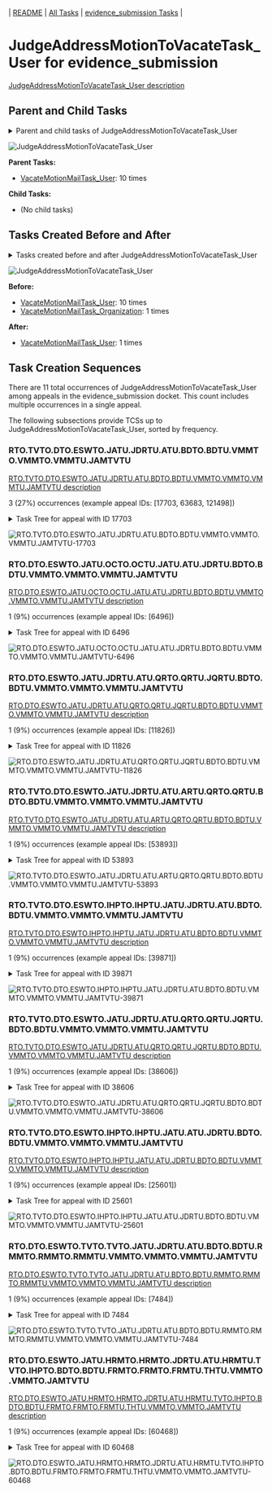 <!-- DO NOT EDIT THIS FILE.  This file is autogenerated. -->
| [README](../README.md) | [All Tasks](../alltasks.md) | [evidence_submission Tasks](tasklist.md) |

# JudgeAddressMotionToVacateTask_User for evidence_submission

[JudgeAddressMotionToVacateTask_User description](../descr/JudgeAddressMotionToVacateTask_User.md)

## Parent and Child Tasks

<details><summary markdown='span'>Parent and child tasks of JudgeAddressMotionToVacateTask_User
</summary>

```
digraph G {
rankdir=LR;
node [shape=box]
"VacateMotionMailTask_User" -> "JudgeAddressMotionToVacateTask_User" [label=10]
}
```
</details>

![JudgeAddressMotionToVacateTask_User](dot/JudgeAddressMotionToVacateTask_User-parentchild.dot.png)

**Parent Tasks:**

   * [VacateMotionMailTask_User](VacateMotionMailTask_User.md): 10 times

**Child Tasks:**

   * (No child tasks)

## Tasks Created Before and After

<details><summary markdown='span'>Tasks created before and after JudgeAddressMotionToVacateTask_User</summary>

```
digraph G {
rankdir=LR;

"JudgeAddressMotionToVacateTask_User" -> "VacateMotionMailTask_User" [label=1]
"VacateMotionMailTask_User" -> "JudgeAddressMotionToVacateTask_User" [label=10]
"VacateMotionMailTask_Organization" -> "JudgeAddressMotionToVacateTask_User" [label=1]
}
```
</details>

![JudgeAddressMotionToVacateTask_User](dot/JudgeAddressMotionToVacateTask_User.dot.png)

**Before:**

   * [VacateMotionMailTask_User](VacateMotionMailTask_User.md): 10 times
   * [VacateMotionMailTask_Organization](VacateMotionMailTask_Organization.md): 1 times

**After:**

   * [VacateMotionMailTask_User](VacateMotionMailTask_User.md): 1 times

## Task Creation Sequences

There are 11 total occurrences of JudgeAddressMotionToVacateTask_User among appeals in the evidence_submission docket.  This count includes multiple occurrences in a single appeal.

The following subsections provide TCSs up to JudgeAddressMotionToVacateTask_User, sorted by frequency.

### RTO.TVTO.DTO.ESWTO.JATU.JDRTU.ATU.BDTO.BDTU.VMMTO.VMMTO.VMMTU.JAMTVTU

[RTO.TVTO.DTO.ESWTO.JATU.JDRTU.ATU.BDTO.BDTU.VMMTO.VMMTO.VMMTU.JAMTVTU description](../descr/RTO.TVTO.DTO.ESWTO.JATU.JDRTU.ATU.BDTO.BDTU.VMMTO.VMMTO.VMMTU.JAMTVTU.md)

3 (27%) occurrences (example appeal IDs: [17703, 63683, 121498])

<details><summary markdown='span'>Task Tree for appeal with ID 17703</summary>

```
@startuml
skinparam {
  ObjectBorderColor #555
  ObjectBorderThickness 0
  ObjectFontStyle bold
  ObjectFontSize 14
  ObjectAttributeFontColor #333
  ObjectAttributeFontSize 12
}
  object 0.RootTask #8dd3c7 {
Organization
}
  object 1.TrackVeteranTask #bebada {
Organization
}
  object 2.DistributionTask #ffffb3 {
Organization
}
  object 3.EvidenceSubmissionWindowTask #fccde5 {
Organization
}
  object 4.JudgeAssignTask #ccebc5 {
User
}
  object 5.JudgeDecisionReviewTask #d9d9d9 {
User
}
  object 6.AttorneyTask #bc80bd {
User
}
  object 7.BvaDispatchTask #b3de69 {
Organization
}
  object 8.BvaDispatchTask #b3de69 {
User
}
  object 9.VacateMotionMailTask #ffffb3 {
Organization
}
  object 10.VacateMotionMailTask #ffffb3 {
Organization
}
  object 11.VacateMotionMailTask #ffffb3 {
User
}
  object 12.JudgeAddressMotionToVacateTask #1f77b4 {
User  <back:white>    </back>
}
  object 13.JudgeAddressMotionToVacateTask #1f77b4 {
User  <back:white>    </back>
}
0.RootTask -- 1.TrackVeteranTask
0.RootTask -- 2.DistributionTask
2.DistributionTask -- 3.EvidenceSubmissionWindowTask
0.RootTask -- 4.JudgeAssignTask
0.RootTask -- 5.JudgeDecisionReviewTask
5.JudgeDecisionReviewTask -- 6.AttorneyTask
0.RootTask -- 7.BvaDispatchTask
7.BvaDispatchTask -- 8.BvaDispatchTask
0.RootTask -- 9.VacateMotionMailTask
9.VacateMotionMailTask -- 10.VacateMotionMailTask
10.VacateMotionMailTask -- 11.VacateMotionMailTask
11.VacateMotionMailTask -- 12.JudgeAddressMotionToVacateTask
11.VacateMotionMailTask -- 13.JudgeAddressMotionToVacateTask
@enduml
```
</details>

![RTO.TVTO.DTO.ESWTO.JATU.JDRTU.ATU.BDTO.BDTU.VMMTO.VMMTO.VMMTU.JAMTVTU-17703](uml/RTO.TVTO.DTO.ESWTO.JATU.JDRTU.ATU.BDTO.BDTU.VMMTO.VMMTO.VMMTU.JAMTVTU-17703.png)

### RTO.DTO.ESWTO.JATU.OCTO.OCTU.JATU.ATU.JDRTU.BDTO.BDTU.VMMTO.VMMTO.VMMTU.JAMTVTU

[RTO.DTO.ESWTO.JATU.OCTO.OCTU.JATU.ATU.JDRTU.BDTO.BDTU.VMMTO.VMMTO.VMMTU.JAMTVTU description](../descr/RTO.DTO.ESWTO.JATU.OCTO.OCTU.JATU.ATU.JDRTU.BDTO.BDTU.VMMTO.VMMTO.VMMTU.JAMTVTU.md)

1 (9%) occurrences (example appeal IDs: [6496])

<details><summary markdown='span'>Task Tree for appeal with ID 6496</summary>

```
@startuml
skinparam {
  ObjectBorderColor #555
  ObjectBorderThickness 0
  ObjectFontStyle bold
  ObjectFontSize 14
  ObjectAttributeFontColor #333
  ObjectAttributeFontSize 12
}
  object 0.RootTask #8dd3c7 {
Organization
}
  object 1.DistributionTask #ffffb3 {
Organization
}
  object 2.EvidenceSubmissionWindowTask #fccde5 {
Organization
}
  object 3.JudgeAssignTask #ccebc5 {
User
}
  object 4.JudgeDecisionReviewTask #d9d9d9 {
User
}
  object 5.AttorneyTask #bc80bd {
User
}
  object 6.OtherColocatedTask #80b1d3 {
Organization
}
  object 7.OtherColocatedTask #80b1d3 {
User
}
  object 8.JudgeAssignTask #ccebc5 {
User
}
  object 9.JudgeDecisionReviewTask #d9d9d9 {
User
}
  object 10.AttorneyTask #bc80bd {
User
}
  object 11.JudgeDecisionReviewTask #d9d9d9 {
User
}
  object 12.JudgeDecisionReviewTask #d9d9d9 {
User
}
  object 13.JudgeDecisionReviewTask #d9d9d9 {
User
}
  object 14.JudgeDecisionReviewTask #d9d9d9 {
User
}
  object 15.JudgeDecisionReviewTask #d9d9d9 {
User
}
  object 16.BvaDispatchTask #b3de69 {
Organization
}
  object 17.BvaDispatchTask #b3de69 {
User
}
  object 18.VacateMotionMailTask #ffffb3 {
Organization
}
  object 19.VacateMotionMailTask #ffffb3 {
Organization
}
  object 20.VacateMotionMailTask #ffffb3 {
User
}
  object 21.JudgeAddressMotionToVacateTask #1f77b4 {
User  <back:white>    </back>
}
0.RootTask -- 1.DistributionTask
1.DistributionTask -- 2.EvidenceSubmissionWindowTask
0.RootTask -- 3.JudgeAssignTask
0.RootTask -- 4.JudgeDecisionReviewTask
4.JudgeDecisionReviewTask -- 5.AttorneyTask
5.AttorneyTask -- 6.OtherColocatedTask
6.OtherColocatedTask -- 7.OtherColocatedTask
0.RootTask -- 8.JudgeAssignTask
0.RootTask -- 9.JudgeDecisionReviewTask
15.JudgeDecisionReviewTask -- 10.AttorneyTask
0.RootTask -- 11.JudgeDecisionReviewTask
0.RootTask -- 12.JudgeDecisionReviewTask
0.RootTask -- 13.JudgeDecisionReviewTask
0.RootTask -- 14.JudgeDecisionReviewTask
0.RootTask -- 15.JudgeDecisionReviewTask
0.RootTask -- 16.BvaDispatchTask
16.BvaDispatchTask -- 17.BvaDispatchTask
0.RootTask -- 18.VacateMotionMailTask
18.VacateMotionMailTask -- 19.VacateMotionMailTask
19.VacateMotionMailTask -- 20.VacateMotionMailTask
20.VacateMotionMailTask -- 21.JudgeAddressMotionToVacateTask
@enduml
```
</details>

![RTO.DTO.ESWTO.JATU.OCTO.OCTU.JATU.ATU.JDRTU.BDTO.BDTU.VMMTO.VMMTO.VMMTU.JAMTVTU-6496](uml/RTO.DTO.ESWTO.JATU.OCTO.OCTU.JATU.ATU.JDRTU.BDTO.BDTU.VMMTO.VMMTO.VMMTU.JAMTVTU-6496.png)

### RTO.DTO.ESWTO.JATU.JDRTU.ATU.QRTO.QRTU.JQRTU.BDTO.BDTU.VMMTO.VMMTO.VMMTU.JAMTVTU

[RTO.DTO.ESWTO.JATU.JDRTU.ATU.QRTO.QRTU.JQRTU.BDTO.BDTU.VMMTO.VMMTO.VMMTU.JAMTVTU description](../descr/RTO.DTO.ESWTO.JATU.JDRTU.ATU.QRTO.QRTU.JQRTU.BDTO.BDTU.VMMTO.VMMTO.VMMTU.JAMTVTU.md)

1 (9%) occurrences (example appeal IDs: [11826])

<details><summary markdown='span'>Task Tree for appeal with ID 11826</summary>

```
@startuml
skinparam {
  ObjectBorderColor #555
  ObjectBorderThickness 0
  ObjectFontStyle bold
  ObjectFontSize 14
  ObjectAttributeFontColor #333
  ObjectAttributeFontSize 12
}
  object 0.RootTask #8dd3c7 {
Organization
}
  object 1.DistributionTask #ffffb3 {
Organization
}
  object 2.EvidenceSubmissionWindowTask #fccde5 {
Organization
}
  object 3.JudgeAssignTask #ccebc5 {
User
}
  object 4.JudgeDecisionReviewTask #d9d9d9 {
User
}
  object 5.AttorneyTask #bc80bd {
User
}
  object 6.QualityReviewTask #fdb462 {
Organization
}
  object 7.QualityReviewTask #fdb462 {
User
}
  object 8.JudgeQualityReviewTask #bc80bd {
User
}
  object 9.BvaDispatchTask #b3de69 {
Organization
}
  object 10.BvaDispatchTask #b3de69 {
User
}
  object 11.BvaDispatchTask #b3de69 {
User
}
  object 12.TrackVeteranTask #bebada {
Organization
}
  object 13.VacateMotionMailTask #ffffb3 {
Organization
}
  object 14.VacateMotionMailTask #ffffb3 {
Organization
}
  object 15.VacateMotionMailTask #ffffb3 {
User
}
  object 16.JudgeAddressMotionToVacateTask #1f77b4 {
User  <back:white>    </back>
}
0.RootTask -- 1.DistributionTask
1.DistributionTask -- 2.EvidenceSubmissionWindowTask
0.RootTask -- 3.JudgeAssignTask
0.RootTask -- 4.JudgeDecisionReviewTask
4.JudgeDecisionReviewTask -- 5.AttorneyTask
0.RootTask -- 6.QualityReviewTask
6.QualityReviewTask -- 7.QualityReviewTask
7.QualityReviewTask -- 8.JudgeQualityReviewTask
0.RootTask -- 9.BvaDispatchTask
9.BvaDispatchTask -- 10.BvaDispatchTask
9.BvaDispatchTask -- 11.BvaDispatchTask
0.RootTask -- 12.TrackVeteranTask
0.RootTask -- 13.VacateMotionMailTask
13.VacateMotionMailTask -- 14.VacateMotionMailTask
14.VacateMotionMailTask -- 15.VacateMotionMailTask
15.VacateMotionMailTask -- 16.JudgeAddressMotionToVacateTask
@enduml
```
</details>

![RTO.DTO.ESWTO.JATU.JDRTU.ATU.QRTO.QRTU.JQRTU.BDTO.BDTU.VMMTO.VMMTO.VMMTU.JAMTVTU-11826](uml/RTO.DTO.ESWTO.JATU.JDRTU.ATU.QRTO.QRTU.JQRTU.BDTO.BDTU.VMMTO.VMMTO.VMMTU.JAMTVTU-11826.png)

### RTO.TVTO.DTO.ESWTO.JATU.JDRTU.ATU.ARTU.QRTO.QRTU.BDTO.BDTU.VMMTO.VMMTO.VMMTU.JAMTVTU

[RTO.TVTO.DTO.ESWTO.JATU.JDRTU.ATU.ARTU.QRTO.QRTU.BDTO.BDTU.VMMTO.VMMTO.VMMTU.JAMTVTU description](../descr/RTO.TVTO.DTO.ESWTO.JATU.JDRTU.ATU.ARTU.QRTO.QRTU.BDTO.BDTU.VMMTO.VMMTO.VMMTU.JAMTVTU.md)

1 (9%) occurrences (example appeal IDs: [53893])

<details><summary markdown='span'>Task Tree for appeal with ID 53893</summary>

```
@startuml
skinparam {
  ObjectBorderColor #555
  ObjectBorderThickness 0
  ObjectFontStyle bold
  ObjectFontSize 14
  ObjectAttributeFontColor #333
  ObjectAttributeFontSize 12
}
  object 0.RootTask #8dd3c7 {
Organization
}
  object 1.TrackVeteranTask #bebada {
Organization
}
  object 2.DistributionTask #ffffb3 {
Organization
}
  object 3.EvidenceSubmissionWindowTask #fccde5 {
Organization
}
  object 4.JudgeAssignTask #ccebc5 {
User
}
  object 5.JudgeDecisionReviewTask #d9d9d9 {
User
}
  object 6.AttorneyTask #bc80bd {
User
}
  object 7.AttorneyRewriteTask #b3de69 {
User
}
  object 8.QualityReviewTask #fdb462 {
Organization
}
  object 9.QualityReviewTask #fdb462 {
User
}
  object 10.BvaDispatchTask #b3de69 {
Organization
}
  object 11.BvaDispatchTask #b3de69 {
User
}
  object 12.BvaDispatchTask #b3de69 {
User
}
  object 13.VacateMotionMailTask #ffffb3 {
Organization
}
  object 14.VacateMotionMailTask #ffffb3 {
Organization
}
  object 15.VacateMotionMailTask #ffffb3 {
User
}
  object 16.JudgeAddressMotionToVacateTask #1f77b4 {
User  <back:white>    </back>
}
0.RootTask -- 1.TrackVeteranTask
0.RootTask -- 2.DistributionTask
2.DistributionTask -- 3.EvidenceSubmissionWindowTask
0.RootTask -- 4.JudgeAssignTask
0.RootTask -- 5.JudgeDecisionReviewTask
5.JudgeDecisionReviewTask -- 6.AttorneyTask
5.JudgeDecisionReviewTask -- 7.AttorneyRewriteTask
0.RootTask -- 8.QualityReviewTask
8.QualityReviewTask -- 9.QualityReviewTask
0.RootTask -- 10.BvaDispatchTask
10.BvaDispatchTask -- 11.BvaDispatchTask
10.BvaDispatchTask -- 12.BvaDispatchTask
0.RootTask -- 13.VacateMotionMailTask
13.VacateMotionMailTask -- 14.VacateMotionMailTask
14.VacateMotionMailTask -- 15.VacateMotionMailTask
15.VacateMotionMailTask -- 16.JudgeAddressMotionToVacateTask
@enduml
```
</details>

![RTO.TVTO.DTO.ESWTO.JATU.JDRTU.ATU.ARTU.QRTO.QRTU.BDTO.BDTU.VMMTO.VMMTO.VMMTU.JAMTVTU-53893](uml/RTO.TVTO.DTO.ESWTO.JATU.JDRTU.ATU.ARTU.QRTO.QRTU.BDTO.BDTU.VMMTO.VMMTO.VMMTU.JAMTVTU-53893.png)

### RTO.TVTO.DTO.ESWTO.IHPTO.IHPTU.JATU.JDRTU.ATU.BDTO.BDTU.VMMTO.VMMTO.VMMTU.JAMTVTU

[RTO.TVTO.DTO.ESWTO.IHPTO.IHPTU.JATU.JDRTU.ATU.BDTO.BDTU.VMMTO.VMMTO.VMMTU.JAMTVTU description](../descr/RTO.TVTO.DTO.ESWTO.IHPTO.IHPTU.JATU.JDRTU.ATU.BDTO.BDTU.VMMTO.VMMTO.VMMTU.JAMTVTU.md)

1 (9%) occurrences (example appeal IDs: [39871])

<details><summary markdown='span'>Task Tree for appeal with ID 39871</summary>

```
@startuml
skinparam {
  ObjectBorderColor #555
  ObjectBorderThickness 0
  ObjectFontStyle bold
  ObjectFontSize 14
  ObjectAttributeFontColor #333
  ObjectAttributeFontSize 12
}
  object 0.RootTask #8dd3c7 {
Organization
}
  object 1.TrackVeteranTask #bebada {
Organization
}
  object 2.DistributionTask #ffffb3 {
Organization
}
  object 3.EvidenceSubmissionWindowTask #fccde5 {
Organization
}
  object 4.InformalHearingPresentationTask #fdb462 {
Organization
}
  object 5.InformalHearingPresentationTask #fdb462 {
User
}
  object 6.JudgeAssignTask #ccebc5 {
User
}
  object 7.JudgeDecisionReviewTask #d9d9d9 {
User
}
  object 8.AttorneyTask #bc80bd {
User
}
  object 9.BvaDispatchTask #b3de69 {
Organization
}
  object 10.BvaDispatchTask #b3de69 {
User
}
  object 11.VacateMotionMailTask #ffffb3 {
Organization
}
  object 12.VacateMotionMailTask #ffffb3 {
Organization
}
  object 13.VacateMotionMailTask #ffffb3 {
User
}
  object 14.JudgeAddressMotionToVacateTask #1f77b4 {
User  <back:white>    </back>
}
0.RootTask -- 1.TrackVeteranTask
0.RootTask -- 2.DistributionTask
2.DistributionTask -- 3.EvidenceSubmissionWindowTask
2.DistributionTask -- 4.InformalHearingPresentationTask
4.InformalHearingPresentationTask -- 5.InformalHearingPresentationTask
0.RootTask -- 6.JudgeAssignTask
0.RootTask -- 7.JudgeDecisionReviewTask
7.JudgeDecisionReviewTask -- 8.AttorneyTask
0.RootTask -- 9.BvaDispatchTask
9.BvaDispatchTask -- 10.BvaDispatchTask
0.RootTask -- 11.VacateMotionMailTask
11.VacateMotionMailTask -- 12.VacateMotionMailTask
12.VacateMotionMailTask -- 13.VacateMotionMailTask
13.VacateMotionMailTask -- 14.JudgeAddressMotionToVacateTask
@enduml
```
</details>

![RTO.TVTO.DTO.ESWTO.IHPTO.IHPTU.JATU.JDRTU.ATU.BDTO.BDTU.VMMTO.VMMTO.VMMTU.JAMTVTU-39871](uml/RTO.TVTO.DTO.ESWTO.IHPTO.IHPTU.JATU.JDRTU.ATU.BDTO.BDTU.VMMTO.VMMTO.VMMTU.JAMTVTU-39871.png)

### RTO.TVTO.DTO.ESWTO.JATU.JDRTU.ATU.QRTO.QRTU.JQRTU.BDTO.BDTU.VMMTO.VMMTO.VMMTU.JAMTVTU

[RTO.TVTO.DTO.ESWTO.JATU.JDRTU.ATU.QRTO.QRTU.JQRTU.BDTO.BDTU.VMMTO.VMMTO.VMMTU.JAMTVTU description](../descr/RTO.TVTO.DTO.ESWTO.JATU.JDRTU.ATU.QRTO.QRTU.JQRTU.BDTO.BDTU.VMMTO.VMMTO.VMMTU.JAMTVTU.md)

1 (9%) occurrences (example appeal IDs: [38606])

<details><summary markdown='span'>Task Tree for appeal with ID 38606</summary>

```
@startuml
skinparam {
  ObjectBorderColor #555
  ObjectBorderThickness 0
  ObjectFontStyle bold
  ObjectFontSize 14
  ObjectAttributeFontColor #333
  ObjectAttributeFontSize 12
}
  object 0.RootTask #8dd3c7 {
Organization
}
  object 1.TrackVeteranTask #bebada {
Organization
}
  object 2.DistributionTask #ffffb3 {
Organization
}
  object 3.EvidenceSubmissionWindowTask #fccde5 {
Organization
}
  object 4.JudgeAssignTask #ccebc5 {
User
}
  object 5.JudgeDecisionReviewTask #d9d9d9 {
User
}
  object 6.AttorneyTask #bc80bd {
User
}
  object 7.QualityReviewTask #fdb462 {
Organization
}
  object 8.QualityReviewTask #fdb462 {
User
}
  object 9.JudgeQualityReviewTask #bc80bd {
User
}
  object 10.BvaDispatchTask #b3de69 {
Organization
}
  object 11.BvaDispatchTask #b3de69 {
User
}
  object 12.VacateMotionMailTask #ffffb3 {
Organization
}
  object 13.VacateMotionMailTask #ffffb3 {
Organization
}
  object 14.VacateMotionMailTask #ffffb3 {
User
}
  object 15.JudgeAddressMotionToVacateTask #1f77b4 {
User  <back:white>    </back>
}
0.RootTask -- 1.TrackVeteranTask
0.RootTask -- 2.DistributionTask
2.DistributionTask -- 3.EvidenceSubmissionWindowTask
0.RootTask -- 4.JudgeAssignTask
0.RootTask -- 5.JudgeDecisionReviewTask
5.JudgeDecisionReviewTask -- 6.AttorneyTask
0.RootTask -- 7.QualityReviewTask
7.QualityReviewTask -- 8.QualityReviewTask
8.QualityReviewTask -- 9.JudgeQualityReviewTask
0.RootTask -- 10.BvaDispatchTask
10.BvaDispatchTask -- 11.BvaDispatchTask
0.RootTask -- 12.VacateMotionMailTask
12.VacateMotionMailTask -- 13.VacateMotionMailTask
13.VacateMotionMailTask -- 14.VacateMotionMailTask
14.VacateMotionMailTask -- 15.JudgeAddressMotionToVacateTask
@enduml
```
</details>

![RTO.TVTO.DTO.ESWTO.JATU.JDRTU.ATU.QRTO.QRTU.JQRTU.BDTO.BDTU.VMMTO.VMMTO.VMMTU.JAMTVTU-38606](uml/RTO.TVTO.DTO.ESWTO.JATU.JDRTU.ATU.QRTO.QRTU.JQRTU.BDTO.BDTU.VMMTO.VMMTO.VMMTU.JAMTVTU-38606.png)

### RTO.TVTO.DTO.ESWTO.IHPTO.IHPTU.JATU.ATU.JDRTU.BDTO.BDTU.VMMTO.VMMTO.VMMTU.JAMTVTU

[RTO.TVTO.DTO.ESWTO.IHPTO.IHPTU.JATU.ATU.JDRTU.BDTO.BDTU.VMMTO.VMMTO.VMMTU.JAMTVTU description](../descr/RTO.TVTO.DTO.ESWTO.IHPTO.IHPTU.JATU.ATU.JDRTU.BDTO.BDTU.VMMTO.VMMTO.VMMTU.JAMTVTU.md)

1 (9%) occurrences (example appeal IDs: [25601])

<details><summary markdown='span'>Task Tree for appeal with ID 25601</summary>

```
@startuml
skinparam {
  ObjectBorderColor #555
  ObjectBorderThickness 0
  ObjectFontStyle bold
  ObjectFontSize 14
  ObjectAttributeFontColor #333
  ObjectAttributeFontSize 12
}
  object 0.RootTask #8dd3c7 {
Organization
}
  object 1.TrackVeteranTask #bebada {
Organization
}
  object 2.DistributionTask #ffffb3 {
Organization
}
  object 3.EvidenceSubmissionWindowTask #fccde5 {
Organization
}
  object 4.InformalHearingPresentationTask #fdb462 {
Organization
}
  object 5.InformalHearingPresentationTask #fdb462 {
User
}
  object 6.JudgeAssignTask #ccebc5 {
User
}
  object 7.JudgeDecisionReviewTask #d9d9d9 {
User
}
  object 8.AttorneyTask #bc80bd {
User
}
  object 9.JudgeDecisionReviewTask #d9d9d9 {
User
}
  object 10.BvaDispatchTask #b3de69 {
Organization
}
  object 11.BvaDispatchTask #b3de69 {
User
}
  object 12.JudgeDispatchReturnTask #ffffb3 {
User
}
  object 13.VacateMotionMailTask #ffffb3 {
Organization
}
  object 14.VacateMotionMailTask #ffffb3 {
Organization
}
  object 15.VacateMotionMailTask #ffffb3 {
User
}
  object 16.JudgeAddressMotionToVacateTask #1f77b4 {
User  <back:white>    </back>
}
  object 17.JudgeAddressMotionToVacateTask #1f77b4 {
User  <back:white>    </back>
}
0.RootTask -- 1.TrackVeteranTask
0.RootTask -- 2.DistributionTask
2.DistributionTask -- 3.EvidenceSubmissionWindowTask
2.DistributionTask -- 4.InformalHearingPresentationTask
4.InformalHearingPresentationTask -- 5.InformalHearingPresentationTask
0.RootTask -- 6.JudgeAssignTask
0.RootTask -- 7.JudgeDecisionReviewTask
9.JudgeDecisionReviewTask -- 8.AttorneyTask
0.RootTask -- 9.JudgeDecisionReviewTask
0.RootTask -- 10.BvaDispatchTask
10.BvaDispatchTask -- 11.BvaDispatchTask
11.BvaDispatchTask -- 12.JudgeDispatchReturnTask
0.RootTask -- 13.VacateMotionMailTask
13.VacateMotionMailTask -- 14.VacateMotionMailTask
14.VacateMotionMailTask -- 15.VacateMotionMailTask
15.VacateMotionMailTask -- 16.JudgeAddressMotionToVacateTask
15.VacateMotionMailTask -- 17.JudgeAddressMotionToVacateTask
@enduml
```
</details>

![RTO.TVTO.DTO.ESWTO.IHPTO.IHPTU.JATU.ATU.JDRTU.BDTO.BDTU.VMMTO.VMMTO.VMMTU.JAMTVTU-25601](uml/RTO.TVTO.DTO.ESWTO.IHPTO.IHPTU.JATU.ATU.JDRTU.BDTO.BDTU.VMMTO.VMMTO.VMMTU.JAMTVTU-25601.png)

### RTO.DTO.ESWTO.TVTO.TVTO.JATU.JDRTU.ATU.BDTO.BDTU.RMMTO.RMMTO.RMMTU.VMMTO.VMMTO.VMMTU.JAMTVTU

[RTO.DTO.ESWTO.TVTO.TVTO.JATU.JDRTU.ATU.BDTO.BDTU.RMMTO.RMMTO.RMMTU.VMMTO.VMMTO.VMMTU.JAMTVTU description](../descr/RTO.DTO.ESWTO.TVTO.TVTO.JATU.JDRTU.ATU.BDTO.BDTU.RMMTO.RMMTO.RMMTU.VMMTO.VMMTO.VMMTU.JAMTVTU.md)

1 (9%) occurrences (example appeal IDs: [7484])

<details><summary markdown='span'>Task Tree for appeal with ID 7484</summary>

```
@startuml
skinparam {
  ObjectBorderColor #555
  ObjectBorderThickness 0
  ObjectFontStyle bold
  ObjectFontSize 14
  ObjectAttributeFontColor #333
  ObjectAttributeFontSize 12
}
  object 0.RootTask #8dd3c7 {
Organization
}
  object 1.DistributionTask #ffffb3 {
Organization
}
  object 2.EvidenceSubmissionWindowTask #fccde5 {
Organization
}
  object 3.TrackVeteranTask #bebada {
Organization
}
  object 4.TrackVeteranTask #bebada {
Organization
}
  object 5.JudgeAssignTask #ccebc5 {
User
}
  object 6.JudgeDecisionReviewTask #d9d9d9 {
User
}
  object 7.AttorneyTask #bc80bd {
User
}
  object 8.BvaDispatchTask #b3de69 {
Organization
}
  object 9.BvaDispatchTask #b3de69 {
User
}
  object 10.ReconsiderationMotionMailTask #fdb462 {
Organization
}
  object 11.ReconsiderationMotionMailTask #fdb462 {
Organization
}
  object 12.ReconsiderationMotionMailTask #fdb462 {
User
}
  object 13.VacateMotionMailTask #ffffb3 {
Organization
}
  object 14.VacateMotionMailTask #ffffb3 {
Organization
}
  object 15.VacateMotionMailTask #ffffb3 {
User
}
  object 16.JudgeAddressMotionToVacateTask #1f77b4 {
User  <back:white>    </back>
}
0.RootTask -- 1.DistributionTask
1.DistributionTask -- 2.EvidenceSubmissionWindowTask
0.RootTask -- 3.TrackVeteranTask
0.RootTask -- 4.TrackVeteranTask
0.RootTask -- 5.JudgeAssignTask
0.RootTask -- 6.JudgeDecisionReviewTask
6.JudgeDecisionReviewTask -- 7.AttorneyTask
0.RootTask -- 8.BvaDispatchTask
8.BvaDispatchTask -- 9.BvaDispatchTask
0.RootTask -- 10.ReconsiderationMotionMailTask
10.ReconsiderationMotionMailTask -- 11.ReconsiderationMotionMailTask
11.ReconsiderationMotionMailTask -- 12.ReconsiderationMotionMailTask
0.RootTask -- 13.VacateMotionMailTask
13.VacateMotionMailTask -- 14.VacateMotionMailTask
14.VacateMotionMailTask -- 15.VacateMotionMailTask
15.VacateMotionMailTask -- 16.JudgeAddressMotionToVacateTask
@enduml
```
</details>

![RTO.DTO.ESWTO.TVTO.TVTO.JATU.JDRTU.ATU.BDTO.BDTU.RMMTO.RMMTO.RMMTU.VMMTO.VMMTO.VMMTU.JAMTVTU-7484](uml/RTO.DTO.ESWTO.TVTO.TVTO.JATU.JDRTU.ATU.BDTO.BDTU.RMMTO.RMMTO.RMMTU.VMMTO.VMMTO.VMMTU.JAMTVTU-7484.png)

### RTO.DTO.ESWTO.JATU.HRMTO.HRMTO.JDRTU.ATU.HRMTU.TVTO.IHPTO.BDTO.BDTU.FRMTO.FRMTO.FRMTU.THTU.VMMTO.VMMTO.JAMTVTU

[RTO.DTO.ESWTO.JATU.HRMTO.HRMTO.JDRTU.ATU.HRMTU.TVTO.IHPTO.BDTO.BDTU.FRMTO.FRMTO.FRMTU.THTU.VMMTO.VMMTO.JAMTVTU description](../descr/RTO.DTO.ESWTO.JATU.HRMTO.HRMTO.JDRTU.ATU.HRMTU.TVTO.IHPTO.BDTO.BDTU.FRMTO.FRMTO.FRMTU.THTU.VMMTO.VMMTO.JAMTVTU.md)

1 (9%) occurrences (example appeal IDs: [60468])

<details><summary markdown='span'>Task Tree for appeal with ID 60468</summary>

```
@startuml
skinparam {
  ObjectBorderColor #555
  ObjectBorderThickness 0
  ObjectFontStyle bold
  ObjectFontSize 14
  ObjectAttributeFontColor #333
  ObjectAttributeFontSize 12
}
  object 0.RootTask #8dd3c7 {
Organization
}
  object 1.DistributionTask #ffffb3 {
Organization
}
  object 2.EvidenceSubmissionWindowTask #fccde5 {
Organization
}
  object 3.JudgeAssignTask #ccebc5 {
User
}
  object 4.HearingRelatedMailTask #8dd3c7 {
Organization
}
  object 5.HearingRelatedMailTask #8dd3c7 {
Organization
}
  object 6.HearingRelatedMailTask #8dd3c7 {
User
}
  object 7.JudgeDecisionReviewTask #d9d9d9 {
User
}
  object 8.AttorneyTask #bc80bd {
User
}
  object 9.HearingRelatedMailTask #8dd3c7 {
User
}
  object 10.TrackVeteranTask #bebada {
Organization
}
  object 11.InformalHearingPresentationTask #fdb462 {
Organization
}
  object 12.BvaDispatchTask #b3de69 {
Organization
}
  object 13.BvaDispatchTask #b3de69 {
User
}
  object 14.FoiaRequestMailTask #bebada {
Organization
}
  object 15.FoiaRequestMailTask #bebada {
Organization
}
  object 16.FoiaRequestMailTask #bebada {
User
}
  object 17.TimedHoldTask #fccde5 {
User
}
  object 18.VacateMotionMailTask #ffffb3 {
Organization
}
  object 19.VacateMotionMailTask #ffffb3 {
Organization
}
  object 20.VacateMotionMailTask #ffffb3 {
Organization
}
  object 21.VacateMotionMailTask #ffffb3 {
Organization
}
  object 22.VacateMotionMailTask #ffffb3 {
User
}
  object 23.JudgeAddressMotionToVacateTask #1f77b4 {
User  <back:white>    </back>
}
  object 24.VacateMotionMailTask #ffffb3 {
User
}
0.RootTask -- 1.DistributionTask
1.DistributionTask -- 2.EvidenceSubmissionWindowTask
0.RootTask -- 3.JudgeAssignTask
0.RootTask -- 4.HearingRelatedMailTask
4.HearingRelatedMailTask -- 5.HearingRelatedMailTask
5.HearingRelatedMailTask -- 6.HearingRelatedMailTask
0.RootTask -- 7.JudgeDecisionReviewTask
7.JudgeDecisionReviewTask -- 8.AttorneyTask
5.HearingRelatedMailTask -- 9.HearingRelatedMailTask
0.RootTask -- 10.TrackVeteranTask
0.RootTask -- 11.InformalHearingPresentationTask
0.RootTask -- 12.BvaDispatchTask
12.BvaDispatchTask -- 13.BvaDispatchTask
0.RootTask -- 14.FoiaRequestMailTask
14.FoiaRequestMailTask -- 15.FoiaRequestMailTask
15.FoiaRequestMailTask -- 16.FoiaRequestMailTask
16.FoiaRequestMailTask -- 17.TimedHoldTask
0.RootTask -- 18.VacateMotionMailTask
18.VacateMotionMailTask -- 19.VacateMotionMailTask
0.RootTask -- 20.VacateMotionMailTask
20.VacateMotionMailTask -- 21.VacateMotionMailTask
21.VacateMotionMailTask -- 22.VacateMotionMailTask
22.VacateMotionMailTask -- 23.JudgeAddressMotionToVacateTask
21.VacateMotionMailTask -- 24.VacateMotionMailTask
@enduml
```
</details>

![RTO.DTO.ESWTO.JATU.HRMTO.HRMTO.JDRTU.ATU.HRMTU.TVTO.IHPTO.BDTO.BDTU.FRMTO.FRMTO.FRMTU.THTU.VMMTO.VMMTO.JAMTVTU-60468](uml/RTO.DTO.ESWTO.JATU.HRMTO.HRMTO.JDRTU.ATU.HRMTU.TVTO.IHPTO.BDTO.BDTU.FRMTO.FRMTO.FRMTU.THTU.VMMTO.VMMTO.JAMTVTU-60468.png)

